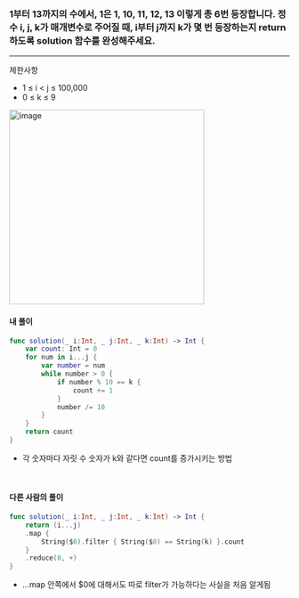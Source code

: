 ### 1부터 13까지의 수에서, 1은 1, 10, 11, 12, 13 이렇게 총 6번 등장합니다. 정수 i, j, k가 매개변수로 주어질 때, i부터 j까지 k가 몇 번 등장하는지 return 하도록 solution 함수를 완성해주세요.
<hr>

제한사항
- 1 ≤ i < j ≤ 100,000
- 0 ≤ k ≤ 9

<img width="350" alt="image" src="https://github.com/user-attachments/assets/83bdf59f-c79c-4b55-a779-97c72e8683a9">

#### 내 풀이
```Swift
func solution(_ i:Int, _ j:Int, _ k:Int) -> Int {
    var count: Int = 0
    for num in i...j {
        var number = num
        while number > 0 {
            if number % 10 == k {
                count += 1
            }
            number /= 10
        }
    }
    return count
}
```
- 각 숫자마다 자릿 수 숫자가 k와 같다면 count를 증가시키는 방법

<br>

#### 다른 사람의 풀이
```Swift
func solution(_ i:Int, _ j:Int, _ k:Int) -> Int {
    return (i...j)
    .map { 
        String($0).filter { String($0) == String(k) }.count
    }
    .reduce(0, +)
}
```
- ...map 안쪽에서 $0에 대해서도 따로 filter가 가능하다는 사실을 처음 알게됨


